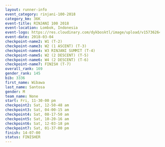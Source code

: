```yaml
---
layout: runner-info 
event_category: rinjani-100-2018 
category_km: 36K 
event-title: RINJANI 100 2018 
event-location: Lombok, Indonesia 
event-logo: https://res.cloudinary.com/dykbosktl/image/upload/v1573626435/Logo/Rinjani_eoufbh.png 
event-date: 2018-03-04 
checkpoint-name2: W1 (T-2) 
checkpoint-name3: W2 (1 ASCENT) (T-3) 
checkpoint-name4: W3 RINJANI SUMMIT (T-4) 
checkpoint-name5: W2 (2 DESCENT) (T-5) 
checkpoint-name6: W4 (2 DESCENT) (T-6) 
checkpoint-name7: FINISH (T-7) 
overall_rank: 169
gender_rank: 145
bib: 3336
first_name: Wibawa
last_name: Santosa
gender: M
team_name: None
start: Fri, 11-30-00 pm
checkpoint2: Sat, 12-50-48 am
checkpoint3: Sat, 04-00-15 am
checkpoint4: Sat, 08-17-50 am
checkpoint5: Sat, 10-20-16 am
checkpoint6: Sat, 12-03-18 pm
checkpoint7: Sat, 01-37-00 pm
finish: 14-07-00
status: FINISHER
---
```

